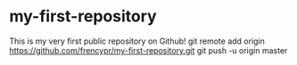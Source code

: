 # my-first-repository
This is my very first public repository on Github!
git remote add origin <https://github.com/frencypr/my-first-repository.git>
git push -u origin master
